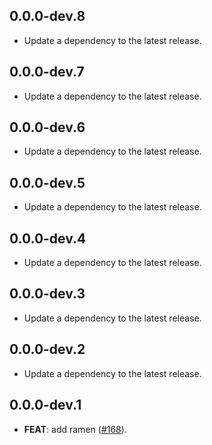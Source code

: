 ## 0.0.0-dev.8

 - Update a dependency to the latest release.

## 0.0.0-dev.7

 - Update a dependency to the latest release.

## 0.0.0-dev.6

 - Update a dependency to the latest release.

## 0.0.0-dev.5

 - Update a dependency to the latest release.

## 0.0.0-dev.4

 - Update a dependency to the latest release.

## 0.0.0-dev.3

 - Update a dependency to the latest release.

## 0.0.0-dev.2

 - Update a dependency to the latest release.

## 0.0.0-dev.1

 - **FEAT**: add ramen ([#168](https://github.com/GregoryConrad/rearch-dart/issues/168)).

